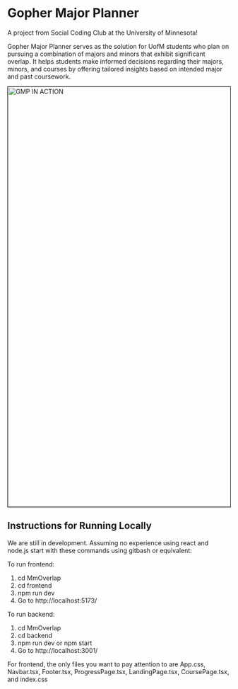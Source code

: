 # Gopher Major Planner
A project from Social Coding Club at the University of Minnesota!

Gopher Major Planner serves as the solution for UofM students who plan on pursuing a combination of majors and minors that exhibit significant overlap. It helps students make informed decisions regarding their majors, minors, and courses by offering tailored insights based on intended major and past coursework.

<img src="https://github.com/stevennTam/MmOverlap/assets/60487779/50ed3a5b-cf96-4d8e-b1a2-21807afb9a2d" alt="GMP IN ACTION" width="949" style="border: 1px solid black;">


## Instructions for Running Locally
We are still in development.
Assuming no experience using react and node.js start with these commands 
using gitbash or equivalent:

To run frontend:
1. cd MmOverlap
2. cd frontend
3. npm run dev
4. Go to http://localhost:5173/

To run backend:
1. cd MmOverlap
2. cd backend
3. npm run dev
or npm start
4. Go to http://localhost:3001/

For frontend, the only files you want to pay attention to are App.css, Navbar.tsx, Footer.tsx, ProgressPage.tsx, LandingPage.tsx, CoursePage.tsx, and index.css
